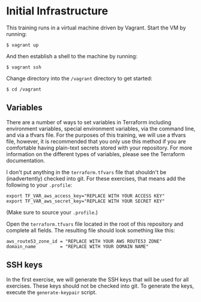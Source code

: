 Initial Infrastructure
======================
This training runs in a virtual machine driven by Vagrant. Start the VM by
running:

    $ vagrant up

And then establish a shell to the machine by running:

    $ vagrant ssh

Change directory into the `/vagrant` directory to get started:

    $ cd /vagrant

Variables
---------
There are a number of ways to set variables in Terraform including environment
variables, special environment variables, via the command line, and via a
tfvars file. For the purposes of this training, we will use a tfvars file,
however, it is recommended that you only use this method if you are comfortable
having plain-text secrets stored with your repository. For more information on
the different types of variables, please see the Terraform documentation.

I don't put anything in the `terraform.tfvars` file that shouldn't be (inadvertently)
checked into git. For these exercises, that means add the following to your `.profile`:

```
export TF_VAR_aws_access_key="REPLACE WITH YOUR ACCESS KEY"
export TF_VAR_aws_secret_key="REPLACE WITH YOUR SECRET KEY"
```

(Make sure to source your `.profile`.)

Open the `terraform.tfvars` file located in the root of this repository and
complete all fields.  The resulting file should look something like this:

```
aws_route53_zone_id = "REPLACE WITH YOUR AWS ROUTE53 ZONE"
domain_name         = "REPLACE WITH YOUR DOMAIN NAME"
```

SSH keys
--------
In the first exercise, we will generate the SSH keys that will be used for all exercises.
These keys should not be checked into git. To generate the keys, execute the
`generate-keypair` script.
